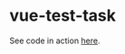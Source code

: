 # vue-test-task

See code in action [here](https://konstantin-bondarenko.github.io/vue-test-task/).
